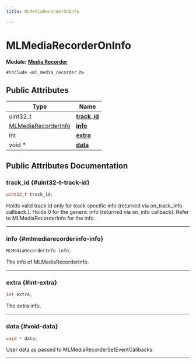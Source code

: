 ```yaml
---
title: MLMediaRecorderOnInfo

---
```


# MLMediaRecorderOnInfo

**Module:** **[Media Recorder](/versioned_docs/version-14-Jun-2023/api-ref/api/Modules/group___media_recorder/group___media_recorder.md)**






`#include <ml_media_recorder.h>`

## Public Attributes

| Type           | Name           |
| -------------- | -------------- |
| uint32_t | **[track_id](/versioned_docs/version-14-Jun-2023/api-ref/api/Modules/group___media_recorder/group___media_recorder.md#uint32-t-track-id)**  |
| [MLMediaRecorderInfo](/versioned_docs/version-14-Jun-2023/api-ref/api/Modules/group___media_recorder/group___media_recorder.md#enums-mlmediarecorderinfo) | **[info](/versioned_docs/version-14-Jun-2023/api-ref/api/Modules/group___media_recorder/group___media_recorder.md#mlmediarecorderinfo-info)**  |
| int | **[extra](/versioned_docs/version-14-Jun-2023/api-ref/api/Modules/group___media_recorder/group___media_recorder.md#int-extra)**  |
| void * | **[data](/versioned_docs/version-14-Jun-2023/api-ref/api/Modules/group___media_recorder/group___media_recorder.md#void-data)**  |

## Public Attributes Documentation

### track_id {#uint32-t-track-id}

```cpp
uint32_t track_id;
```


Holds valid track id only for track specific info (returned via on_track_info callback.). Holds 0 for the generic info (returned via on_info callback). Refer to MLMediaRecorderInfo for the info. 





-----------

### info {#mlmediarecorderinfo-info}

```cpp
MLMediaRecorderInfo info;
```


The info of MLMediaRecorderInfo. 





-----------

### extra {#int-extra}

```cpp
int extra;
```


The extra info. 





-----------

### data {#void-data}

```cpp
void * data;
```


User data as passed to MLMediaRecorderSetEventCallbacks. 





-----------

